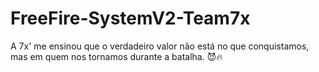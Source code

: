 # FreeFire-SystemV2-Team7x
A 7x' me ensinou que o verdadeiro valor não está no que conquistamos, mas em quem nos tornamos durante a batalha. 😈🔥
